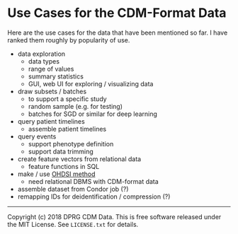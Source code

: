 Use Cases for the CDM-Format Data
=================================


Here are the use cases for the data that have been mentioned so far.  I
have ranked them roughly by popularity of use.

* data exploration
  * data types
  * range of values
  * summary statistics
  * GUI, web UI for exploring / visualizing data
* draw subsets / batches
  * to support a specific study
  * random sample (e.g. for testing)
  * batches for SGD or similar for deep learning
* query patient timelines
  * assemble patient timelines
* query events
  * support phenotype definition
  * support data trimming
* create feature vectors from relational data
  * feature functions in SQL
* make / use [OHDSI method]( https://www.ohdsi.org/methods-library/)
  * need relational DBMS with CDM-format data
* assemble dataset from Condor job (?)
* remapping IDs for deidentification / compression (?)


-----

Copyright (c) 2018 DPRG CDM Data.  This is free software released under
the MIT License.  See `LICENSE.txt` for details.

